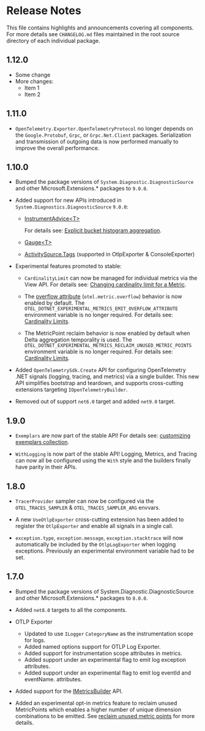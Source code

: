 # Release Notes

This file contains highlights and announcements covering all components.
For more details see `CHANGELOG.md` files maintained in the root source
directory of each individual package.

## 1.12.0

* Some change
* More changes:
  * Item 1
  * Item 2

## 1.11.0

* `OpenTelemetry.Exporter.OpenTelemetryProtocol` no longer depends on the
  `Google.Protobuf`, `Grpc`, or `Grpc.Net.Client` packages. Serialization and
  transmission of outgoing data is now performed manually to improve the overall
  performance.

## 1.10.0

* Bumped the package versions of `System.Diagnostic.DiagnosticSource` and other
  Microsoft.Extensions.* packages to `9.0.0`.

* Added support for new APIs introduced in `System.Diagnostics.DiagnosticSource`
  `9.0.0`:

  * [InstrumentAdvice&lt;T&gt;](https://learn.microsoft.com/dotnet/api/system.diagnostics.metrics.instrumentadvice-1)

    For details see: [Explicit bucket histogram
    aggregation](./docs/metrics/customizing-the-sdk/README.md#explicit-bucket-histogram-aggregation).

  * [Gauge&lt;T&gt;](https://learn.microsoft.com/dotnet/api/system.diagnostics.metrics.gauge-1)

  * [ActivitySource.Tags](https://learn.microsoft.com/dotnet/api/system.diagnostics.activitysource.tags)
    (supported in OtlpExporter & ConsoleExporter)

* Experimental features promoted to stable:

  * `CardinalityLimit` can now be managed for individual metrics via the View
    API. For details see: [Changing cardinality limit for a
    Metric](./docs/metrics/customizing-the-sdk/README.md#changing-the-cardinality-limit-for-a-metric).

  * The [overflow
    attribute](https://github.com/open-telemetry/opentelemetry-specification/blob/main/specification/metrics/sdk.md#overflow-attribute)
    (`otel.metric.overflow`) behavior is now enabled by default. The
    `OTEL_DOTNET_EXPERIMENTAL_METRICS_EMIT_OVERFLOW_ATTRIBUTE` environment
    variable is no longer required. For details see: [Cardinality
    Limits](./docs/metrics/README.md#cardinality-limits).

  * The MetricPoint reclaim behavior is now enabled by default when Delta
    aggregation temporality is used. The
    `OTEL_DOTNET_EXPERIMENTAL_METRICS_RECLAIM_UNUSED_METRIC_POINTS` environment
    variable is no longer required. For details see: [Cardinality
    Limits](./docs/metrics/README.md#cardinality-limits).

* Added `OpenTelemetrySdk.Create` API for configuring OpenTelemetry .NET signals
  (logging, tracing, and metrics) via a single builder. This new API simplifies
  bootstrap and teardown, and supports cross-cutting extensions targeting
  `IOpenTelemetryBuilder`.

* Removed out of support `net6.0` target and added `net9.0` target.

## 1.9.0

* `Exemplars` are now part of the stable API! For details see: [customizing
  exemplars
  collection](https://github.com/open-telemetry/opentelemetry-dotnet/tree/main/docs/metrics/customizing-the-sdk#exemplars).

* `WithLogging` is now part of the stable API! Logging, Metrics, and Tracing can
  now all be configured using the `With` style and the builders finally have
  parity in their APIs.

## 1.8.0

* `TracerProvider` sampler can now be configured via the `OTEL_TRACES_SAMPLER` &
  `OTEL_TRACES_SAMPLER_ARG` envvars.

* A new `UseOtlpExporter` cross-cutting extension has been added to register the
  `OtlpExporter` and enable all signals in a single call.

* `exception.type`, `exception.message`, `exception.stacktrace` will now
  automatically be included by the `OtlpLogExporter` when logging exceptions.
  Previously an experimental environment variable had to be set.

## 1.7.0

* Bumped the package versions of System.Diagnostic.DiagnosticSource and other
  Microsoft.Extensions.* packages to `8.0.0`.

* Added `net8.0` targets to all the components.

* OTLP Exporter
  * Updated to use `ILogger` `CategoryName` as the instrumentation scope for
    logs.
  * Added named options support for OTLP Log Exporter.
  * Added support for instrumentation scope attributes in metrics.
  * Added support under an experimental flag to emit log exception attributes.
  * Added support under an experimental flag to emit log eventId and eventName.
    attributes.

* Added support for the
  [IMetricsBuilder](https://learn.microsoft.com/dotnet/api/microsoft.extensions.diagnostics.metrics.imetricsbuilder)
  API.

* Added an experimental opt-in metrics feature to reclaim unused MetricPoints
  which enables a higher number of unique dimension combinations to be emitted.
  See [reclaim unused metric
  points](https://github.com/open-telemetry/opentelemetry-dotnet/blob/32c64d04defb5c92d056fd8817638151168b10da/docs/metrics/README.md#cardinality-limits)
  for more details.
